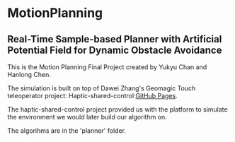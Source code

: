 # MotionPlanning
## Real-Time Sample-based Planner with Artificial Potential Field for Dynamic Obstacle Avoidance
This is the Motion Planning Final Project created by Yukyu Chan and Hanlong Chen.

The simulation is built on top of Dawei Zhang's Geomagic Touch teleoperator project: 
Haptic-shared-control:[GitHub Pages](https://github.com/cairlab/haptic-shared-control.git).

The haptic-shared-control project provided us with the platform to simulate the environment we would later build our algorithm on.

The algorihms are in the 'planner' folder. 
